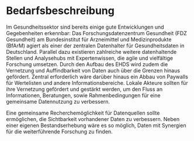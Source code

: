 # Bedarfsbeschreibung
Im Gesundheitssektor sind bereits einige gute Entwicklungen und Gegebenheiten erkennbar: Das Forschungsdatenzentrum Gesundheit (FDZ Gesundheit) am Bundesinstitut für Arzneimittel und Medizinprodukte (BfArM) agiert als einer der zentralen Datenhalter für Gesundheitsdaten in Deutschland. Parallel dazu existieren zahlreiche weitere datenhaltende Stellen und Analysehubs mit Expertenwissen, die agile und vielfältige Forschung umsetzen. Durch den Aufbau des EHDS wird zudem die Vernetzung und Auffindbarkeit von Daten auch über die Grenzen hinaus gefördert. Zentral erforderlich wäre darüber hinaus ein Abbau von Paywalls für Wertelisten und andere Informationsbereiche.
Lokale Akteure sollten für ihre Vernetzung gefördert und gestärkt werden, um den Fluss an Informationen, Beratungen, sowie Rahmenbedingungen für eine gemeinsame Datennutzung zu verbessern.

Eine gemeinsame Recherchemöglichkeit für Datenquellen sollte ermöglichen, die Sichtbarkeit vorhandener Daten zu verbessern. Neben einer eigenen Bestandserhebung wäre es so möglich, Daten mit Synergien für die weiterführende Forschung zu finden.